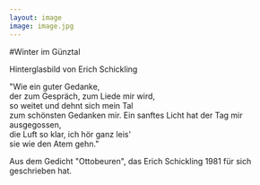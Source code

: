 ```yaml
---
layout: image
image: image.jpg
---
```


\#Winter im Günztal

Hinterglasbild von Erich Schickling

"Wie ein guter Gedanke,  
der zum Gespräch, zum Liede mir wird,  
so weitet und dehnt sich mein Tal  
zum schönsten Gedanken mir. 
Ein sanftes Licht hat der Tag mir ausgegossen,  
die Luft so klar, ich hör ganz leis'  
sie wie den Atem gehn."  

Aus dem Gedicht "Ottobeuren",
das Erich Schickling 1981 für sich geschrieben hat.
